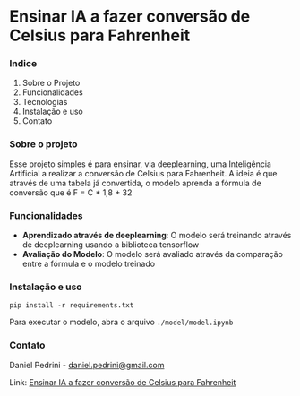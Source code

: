# Ensinar IA a fazer conversão de Celsius para Fahrenheit

### Indice
1. Sobre o Projeto
2. Funcionalidades
3. Tecnologias
4. Instalação e uso
5. Contato

### Sobre o projeto
Esse projeto simples é para ensinar, via deeplearning, uma Inteligência Artificial a realizar a conversão de Celsius para Fahrenheit.
A ideia é que através de uma tabela já convertida, o modelo aprenda a fórmula de conversão que é F = C * 1,8 + 32 

### Funcionalidades
- **Aprendizado através de deeplearning**: O modelo será treinando através de deeplearning usando a biblioteca tensorflow
- **Avaliação do Modelo**: O modelo será avaliado através da comparação entre a fórmula e o modelo treinado 

### Instalação e uso

```shell
pip install -r requirements.txt
```

Para executar o modelo, abra o arquivo `./model/model.ipynb`

### Contato
Daniel Pedrini - daniel.pedrini@gmail.com

Link: [Ensinar IA a fazer conversão de Celsius para Fahrenheit](https://github.com/danielpedrini/celsius_to_fahrenheit)
